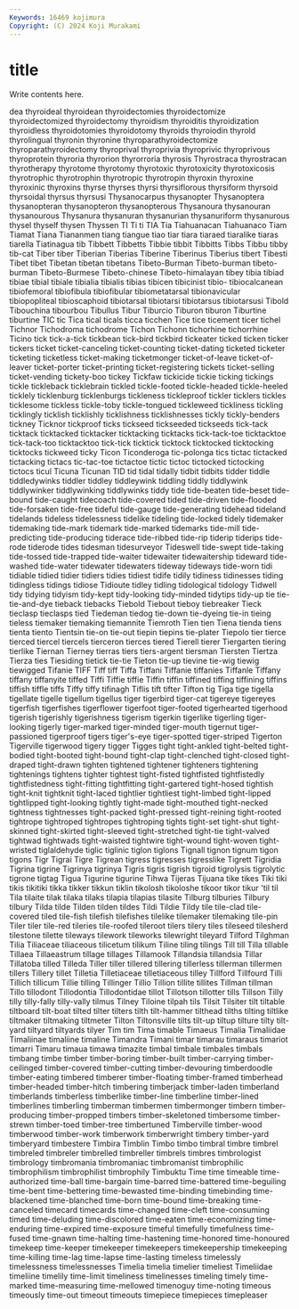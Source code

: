 ```yaml
---
Keywords: 16469 kojimura
Copyright: (C) 2024 Koji Murakami
---
```


# title

Write contents here.



dea thyroideal thyroidean
thyroidectomies thyroidectomize thyroidectomized thyroidectomy thyroidism thyroiditis thyroidization thyroidless thyroidotomies thyroidotomy
thyroids thyroiodin thyrold thyrolingual thyronin thyronine thyroparathyroidectomize thyroparathyroidectomy thyroprival thyroprivia
thyroprivic thyroprivous thyroprotein thyroria thyrorion thyrorroria thyrosis Thyrostraca thyrostracan thyrotherapy
thyrotome thyrotomy thyrotoxic thyrotoxicity thyrotoxicosis thyrotrophic thyrotrophin thyrotropic thyrotropin thyroxin
thyroxine thyroxinic thyroxins thyrse thyrses thyrsi thyrsiflorous thyrsiform thyrsoid thyrsoidal
thyrsus thyrsusi Thysanocarpus thysanopter Thysanoptera thysanopteran thysanopteron thysanopterous Thysanoura thysanouran
thysanourous Thysanura thysanuran thysanurian thysanuriform thysanurous thysel thyself thysen Thyssen
TI Ti ti TIA Tia Tiahuanacan Tiahuanaco Tiam Tiamat Tiana
Tiananmen tiang tiangue tiao tiar tiara tiaraed tiaralike tiaras tiarella
Tiatinagua tib Tibbett Tibbetts Tibbie tibbit Tibbitts Tibbs Tibbu tibby
tib-cat Tiber tiber Tiberian Tiberias Tiberine Tiberinus Tiberius tibert Tibesti
Tibet tibet Tibetan tibetan tibetans Tibeto-Burman Tibeto-burman tibeto-burman Tibeto-Burmese Tibeto-chinese
Tibeto-himalayan tibey tibia tibiad tibiae tibial tibiale tibialia tibialis tibias
tibicen tibicinist tibio- tibiocalcanean tibiofemoral tibiofibula tibiofibular tibiometatarsal tibionavicular tibiopopliteal
tibioscaphoid tibiotarsal tibiotarsi tibiotarsus tibiotarsusi Tibold Tibouchina tibourbou Tibullus Tibur
Tiburcio Tiburon tiburon Tiburtine tiburtine TIC tic Tica tical ticals
ticca ticchen Tice tice ticement ticer tichel Tichnor Tichodroma tichodrome
Tichon Tichonn tichorhine tichorrhine Ticino tick tick-a-tick tickbean tick-bird tickbird
tickeater ticked ticken ticker tickers ticket ticket-canceling ticket-counting ticket-dating ticketed
ticketer ticketing ticketless ticket-making ticketmonger ticket-of-leave ticket-of-leaver ticket-porter ticket-printing ticket-registering
tickets ticket-selling ticket-vending tickety-boo tickey Tickfaw tickicide tickie ticking tickings
tickle tickleback ticklebrain tickled tickle-footed tickle-headed tickle-heeled ticklely ticklenburg ticklenburgs
tickleness tickleproof tickler ticklers tickles ticklesome tickless tickle-toby tickle-tongued tickleweed
tickliness tickling ticklingly ticklish ticklishly ticklishness ticklishnesses tickly tickly-benders tickney
Ticknor tickproof ticks tickseed tickseeded tickseeds tick-tack ticktack ticktacked ticktacker
ticktacking ticktacks tick-tack-toe ticktacktoe tick-tack-too ticktacktoo tick-tick ticktick ticktock ticktocked
ticktocking ticktocks tickweed ticky Ticon Ticonderoga tic-polonga tics tictac tictacked
tictacking tictacs tic-tac-toe tictactoe tictic tictoc tictocked tictocking tictocs ticul
Ticuna Ticunan TID tid tidal tidally tidbit tidbits tidder tiddle
tiddledywinks tiddler tiddley tiddleywink tiddling tiddly tiddlywink tiddlywinker tiddlywinking tiddlywinks
tiddy tide tide-beaten tide-beset tide-bound tide-caught tidecoach tide-covered tided tide-driven
tide-flooded tide-forsaken tide-free tideful tide-gauge tide-generating tidehead tideland tidelands tideless
tidelessness tidelike tideling tide-locked tidely tidemaker tidemaking tide-mark tidemark tide-marked
tidemarks tide-mill tide-predicting tide-producing tiderace tide-ribbed tide-rip tiderip tiderips tide-rode
tiderode tides tidesman tidesurveyor Tideswell tide-swept tide-taking tide-tossed tide-trapped tide-waiter
tidewaiter tidewaitership tideward tide-washed tide-water tidewater tidewaters tideway tideways tide-worn
tidi tidiable tidied tidier tidiers tidies tidiest tidife tidily tidiness
tidinesses tiding tidingless tidings tidiose Tidioute tidley tidling tidological tidology
Tidwell tidy tidying tidyism tidy-kept tidy-looking tidy-minded tidytips tidy-up tie
tie- tie-and-dye tieback tiebacks Tiebold Tiebout tieboy tiebreaker Tieck tieclasp
tieclasps tied Tiedeman tiedog tie-down tie-dyeing tie-in tieing tieless tiemaker
tiemaking tiemannite Tiemroth Tien tien Tiena tienda tiens tienta tiento
Tientsin tie-on tie-out tiepin tiepins tie-plater Tiepolo tier tierce tierced
tiercel tiercels tierceron tierces tiered Tierell tierer Tiergarten tiering tierlike
Tiernan Tierney tierras tiers tiers-argent tiersman Tiersten Tiertza Tierza ties
Tiesiding tietick tie-tie Tieton tie-up tievine tie-wig tiewig tiewigged Tifanie
TIFF Tiff tiff Tiffa Tiffani Tiffanie tiffanies Tiffanle Tiffany tiffany
tiffanyite tiffed Tiffi Tiffie tiffie Tiffin tiffin tiffined tiffing tiffining
tiffins tiffish tiffle tiffs Tiffy tiffy tifinagh Tiflis tift tifter
Tifton tig Tiga tige tigella tigellate tigelle tigellum tigellus tiger
tigerbird tiger-cat tigereye tigereyes tigerfish tigerfishes tigerflower tigerfoot tiger-footed tigerhearted
tigerhood tigerish tigerishly tigerishness tigerism tigerkin tigerlike tigerling tiger-looking tigerly
tiger-marked tiger-minded tiger-mouth tigernut tiger-passioned tigerproof tigers tiger's-eye tiger-spotted tiger-striped
Tigerton Tigerville tigerwood tigery tigger Tigges tight tight-ankled tight-belted tight-bodied
tight-booted tight-bound tight-clap tight-clenched tight-closed tight-draped tight-drawn tighten tightened tightener
tighteners tightening tightenings tightens tighter tightest tight-fisted tightfisted tightfistedly tightfistedness
tight-fitting tightfitting tight-gartered tight-hosed tightish tight-knit tightknit tight-laced tightlier tightliest
tight-limbed tight-lipped tightlipped tight-looking tightly tight-made tight-mouthed tight-necked tightness tightnesses
tight-packed tight-pressed tight-reining tight-rooted tightrope tightroped tightropes tightroping tights tight-set
tight-shut tight-skinned tight-skirted tight-sleeved tight-stretched tight-tie tight-valved tightwad tightwads tight-waisted
tightwire tight-wound tight-woven tight-wristed tiglaldehyde tiglic tiglinic tiglon tiglons Tignall
tignon tignum tigon tigons Tigr Tigrai Tigre Tigrean tigress tigresses
tigresslike Tigrett Tigridia Tigrina tigrine Tigrinya tigrinya Tigris tigris tigrish
tigroid tigrolysis tigrolytic tigrone tigtag Tigua Tigurine tigurine Tihwa Tijeras
Tijuana tike tikes Tiki tiki tikis tikitiki tikka tikker tikkun
tiklin tikolosh tikoloshe tikoor tikor tikur 'til til Tila tilaite
tilak tilaka tilaks tilapia tilapias tilasite Tilburg tilburies Tilbury tilbury
Tilda tilde Tilden tilden tildes Tildi Tildie Tildy tile tile-clad
tile-covered tiled tile-fish tilefish tilefishes tilelike tilemaker tilemaking tile-pin Tiler
tiler tile-red tileries tile-roofed tileroot tilers tilery tiles tileseed tilesherd
tilestone tilette tileways tilework tileworks tilewright tileyard Tilford Tilghman Tilia
Tiliaceae tiliaceous tilicetum tilikum Tiline tiling tilings Till till Tilla
tillable Tillaea Tillaeastrum tillage tillages Tillamook Tillandsia tillandsia Tillar Tillatoba
tilled Tilleda Tiller tiller tillered tillering tillerless tillerman tillermen tillers
Tillery tillet Tilletia Tilletiaceae tilletiaceous tilley Tillford Tillfourd Tilli Tillich
tillicum Tillie tilling Tillinger Tillio Tillion tillite tillites Tillman tillman
Tillo tillodont Tillodontia Tillodontidae tillot Tillotson tillotter tills Tillson Tilly
tilly tilly-fally tilly-vally tilmus Tilney Tiloine tilpah tils Tilsit Tilsiter
tilt tiltable tiltboard tilt-boat tilted tilter tilters tilth tilt-hammer tilthead
tilths tilting tiltlike tiltmaker tiltmaking tiltmeter Tilton Tiltonsville tilts tilt-up
tiltup tilture tilty tilt-yard tiltyard tiltyards tilyer Tim tim Tima
timable Timaeus Timalia Timaliidae Timaliinae timaliine timaline Timandra Timani timar
timarau timaraus timariot timarri Timaru timaua timawa timazite timbal timbale
timbales timbals timbang timbe timber timber-boring timber-built timber-carrying timber-ceilinged timber-covered
timber-cutting timber-devouring timberdoodle timber-eating timbered timberer timber-floating timber-framed timberhead timber-headed
timber-hitch timbering timberjack timber-laden timberland timberlands timberless timberlike timber-line timberline
timber-lined timberlines timberling timberman timbermen timbermonger timbern timber-producing timber-propped timbers
timber-skeletoned timbersome timber-strewn timber-toed timber-tree timbertuned Timberville timber-wood timberwood timber-work
timberwork timberwright timbery timber-yard timberyard timbestere Timbira Timblin Timbo timbo
timbral timbre timbrel timbreled timbreler timbrelled timbreller timbrels timbres timbrologist
timbrology timbromania timbromaniac timbromanist timbrophilic timbrophilism timbrophilist timbrophily Timbuktu Time
time timeable time-authorized time-ball time-bargain time-barred time-battered time-beguiling time-bent time-bettering
time-bewasted time-binding timebinding time-blackened time-blanched time-born time-bound time-breaking time-canceled timecard
timecards time-changed time-cleft time-consuming timed time-deluding time-discolored time-eaten time-economizing time-enduring
time-expired time-exposure timeful timefully timefulness time-fused time-gnawn time-halting time-hastening time-honored
time-honoured timekeep time-keeper timekeeper timekeepers timekeepership timekeeping time-killing time-lag time-lapse
time-lasting timeless timelessly timelessness timelessnesses Timelia timelia timelier timeliest Timeliidae
timeliine timelily time-limit timeliness timelinesses timeling timely time-marked time-measuring time-mellowed
timenoguy time-noting timeous timeously time-out timeout timeouts timepiece timepieces timepleaser

